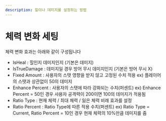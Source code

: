 ```yaml
---
description: 힐이나 데미지를 설정하는 방법
---
```


# 체력 변화 세팅



체력 변화 효과는 아래와 같이 구성됩니다 

* IsHeal : 힐인지 데미지인지 \(기본은 데미지\)
* IsTrueDamage : 데미지일 경우 방어 무시 데미지인지 \(기본은 방어 무시 X\) 
* Fixed Amount : 사용자의 스탯 영향을 받지 않고 고정된 수치 적용  ex\) 플레이어의 스탯과 상관없이 50의 데미지  
* Enhance Percent : 사용자의 스탯에 따라 강화되는 수치\(퍼센트\)  ex\) Enhance Percent = 50인 경우 사용자 공격력이 200이면 100의 데미지가 적용됨  
* Ratio Type : 현재 체력 / 최대 체력 / 잃은 체력 비례 효과를 설정 
* Ratio Percent : Ratio Type에 따른 적용 수치\(퍼센트\)  ex\) Ratio Type = Current, Ratio Percent = 10인 경우 현재 체력의 10%만큼 데미지를 줌 


